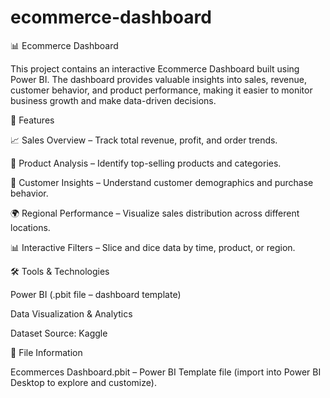 # ecommerce-dashboard
📊 Ecommerce Dashboard

This project contains an interactive Ecommerce Dashboard built using Power BI. The dashboard provides valuable insights into sales, revenue, customer behavior, and product performance, making it easier to monitor business growth and make data-driven decisions.

🚀 Features

📈 Sales Overview – Track total revenue, profit, and order trends.

🛒 Product Analysis – Identify top-selling products and categories.

👥 Customer Insights – Understand customer demographics and purchase behavior.

🌍 Regional Performance – Visualize sales distribution across different locations.

📊 Interactive Filters – Slice and dice data by time, product, or region.

🛠️ Tools & Technologies

Power BI (.pbit file – dashboard template)

Data Visualization & Analytics

Dataset Source: Kaggle

📂 File Information

Ecommerces Dashboard.pbit – Power BI Template file (import into Power BI Desktop to explore and customize).
